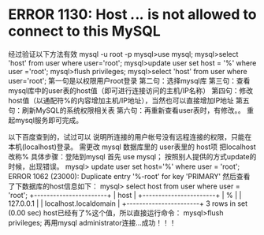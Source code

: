 # ERROR 1130: Host ***.***.***.*** is not allowed to connect to this MySQL

经过验证以下方法有效
mysql -u root -p
mysql>use mysql;
mysql>select 'host' from user where user='root';
mysql>update user set host = '%' where user ='root';
mysql>flush privileges;
mysql>select 'host'   from user where user='root';
第一句是以权限用户root登录
第二句：选择mysql库
第三句：查看mysql库中的user表的host值（即可进行连接访问的主机/IP名称）
第四句：修改host值（以通配符%的内容增加主机/IP地址），当然也可以直接增加IP地址
第五句：刷新MySQL的系统权限相关表
第六句：再重新查看user表时，有修改。。
重起mysql服务即可完成。
 
 
 
以下百度查到的，试过可以
说明所连接的用户帐号没有远程连接的权限，只能在本机(localhost)登录。
需更改 mysql 数据库里的 user表里的 host项
把localhost改称%
具体步骤：登陆到mysql
首先 use mysql；
按照别人提供的方式update的时候，出现错误。
mysql> update user set host='%' where user = 'root';
ERROR 1062 (23000): Duplicate entry '%-root' for key 'PRIMARY'
然后查看了下数据库的host信息如下：
mysql> select host from user where user = 'root';
+-----------------------+
| host |
+-----------------------+
| % | 
| 127.0.0.1 | 
| localhost.localdomain | 
+-----------------------+
3 rows in set (0.00 sec)
host已经有了%这个值，所以直接运行命令：
mysql>flush privileges;
再用mysql administrator连接...成功！！！